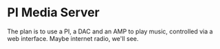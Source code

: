 # PI Media Server

The plan is to use a PI, a DAC and an AMP to play music, controlled via a web interface. Maybe internet radio, we'll see.
